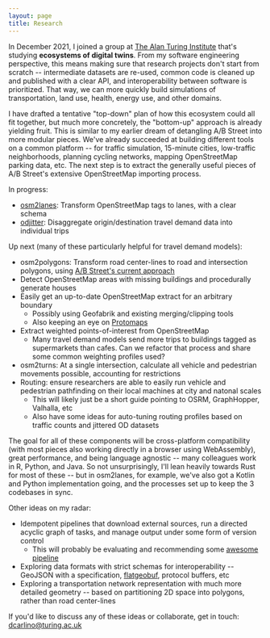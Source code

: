 ```yaml
---
layout: page
title: Research
---
```


In December 2021, I joined a group at [The Alan Turing
Institute](https://www.turing.ac.uk) that's studying **ecosystems of digital
twins**. From my software engineering perspective, this means making sure that
research projects don't start from scratch -- intermediate datasets are
re-used, common code is cleaned up and published with a clear API, and
interoperability between software is prioritized. That way, we can more quickly
build simulations of transportation, land use, health, energy use, and other
domains.

I have drafted a tentative "top-down" plan of how this ecosystem could all fit
together, but much more concretely, the "bottom-up" approach is already
yielding fruit. This is similar to my earlier dream of detangling A/B Street
into more modular pieces. We've already succeeded at building different tools
on a common platform -- for traffic simulation, 15-minute cities, low-traffic
neighborhoods, planning cycling networks, mapping OpenStreetMap parking data,
etc. The next step is to extract the generally useful pieces of A/B Street's
extensive OpenStreetMap importing process.

In progress:

- [osm2lanes](https://github.com/a-b-street/osm2lanes): Transform OpenStreetMap
  tags to lanes, with a clear schema
- [odjitter](https://github.com/dabreegster/odjitter): Disaggregate
  origin/destination travel demand data into individual trips

Up next (many of these particularly helpful for travel demand models):

- osm2polygons: Transform road center-lines to road and intersection polygons,
  using
  [A/B Street's current approach](https://a-b-street.github.io/docs/tech/map/geometry/index.html)
- Detect OpenStreetMap areas with missing buildings and procedurally generate
  houses
- Easily get an up-to-date OpenStreetMap extract for an arbitrary boundary
  - Possibly using Geofabrik and existing merging/clipping tools
  - Also keeping an eye on [Protomaps](https://protomaps.com)
- Extract weighted points-of-interest from OpenStreetMap
  - Many travel demand models send more trips to buildings tagged as
    supermarkets than cafes. Can we refactor that process and share some common
    weighting profiles used?
- osm2turns: At a single intersection, calculate all vehicle and pedestrian
  movements possible, accounting for restrictions
- Routing: ensure researchers are able to easily run vehicle and pedestrian
  pathfinding on their local machines at city and natonal scales
  - This will likely just be a short guide pointing to OSRM, GraphHopper,
    Valhalla, etc
  - Also have some ideas for auto-tuning routing profiles based on traffic
    counts and jittered OD datasets

The goal for all of these components will be cross-platform compatibility (with
most pieces also working directly in a browser using WebAssembly), great
performance, and being language agnostic -- many colleagues work in R, Python,
and Java. So not unsurprisingly, I'll lean heavily towards Rust for most of
these -- but in osm2lanes, for example, we've also got a Kotlin and Python
implementation going, and the processes set up to keep the 3 codebases in sync.

Other ideas on my radar:

- Idempotent pipelines that download external sources, run a directed acyclic
  graph of tasks, and manage output under some form of version control
  - This will probably be evaluating and recommending some
    [awesome pipeline](https://github.com/pditommaso/awesome-pipeline)
- Exploring data formats with strict schemas for interoperability -- GeoJSON
  with a specification, [flatgeobuf](https://flatgeobuf.org), protocol buffers,
  etc
- Exploring a transportation network representation with much more detailed
  geometry -- based on partitioning 2D space into polygons, rather than road
  center-lines

If you'd like to discuss any of these ideas or collaborate, get in touch:
<dcarlino@turing.ac.uk>
